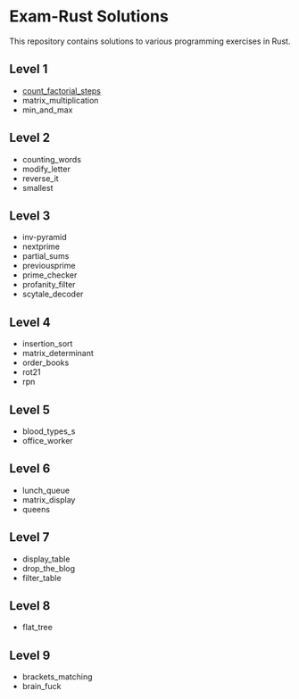 # Exam-Rust Solutions

This repository contains solutions to various programming exercises in Rust.

## Level 1

- [count_factorial_steps](Exam-4/Level-1/count_factorial_steps)
- matrix_multiplication
- min_and_max

## Level 2

- counting_words
- modify_letter
- reverse_it
- smallest

## Level 3

- inv-pyramid
- nextprime
- partial_sums
- previousprime
- prime_checker
- profanity_filter
- scytale_decoder

## Level 4

- insertion_sort
- matrix_determinant
- order_books
- rot21
- rpn

## Level 5

- blood_types_s
- office_worker

## Level 6

- lunch_queue
- matrix_display
- queens

## Level 7

- display_table
- drop_the_blog
- filter_table

## Level 8

- flat_tree

## Level 9

- brackets_matching
- brain_fuck
